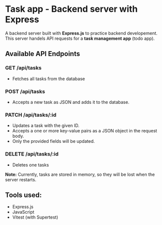 # Task app - Backend server with Express


A backend server built with **Express.js** to practice backend developement. This server handels API requests for a **task management app** (todo app).

## Available API Endpoints

### GET /api/tasks
- Fetches all tasks from the database

### POST /api/tasks
- Accepts a new task as JSON and adds it to the database.

### PATCH /api/tasks/:id
- Updates a task with the given ID.
- Accepts a one or more key-value pairs as a JSON object in the request body.
- Only the provided fields will be updated.

### DELETE /api/tasks/:id
- Deletes one tasks


**Note:** Currently, tasks are stored in memory, so they will be lost when the server restarts.



## Tools used:


- Express.js
- JavaScript
- Vitest (with Supertest)
